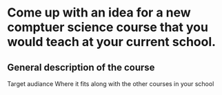 # Come up with an idea for a new comptuer science course that you would teach at your current school.

## General description of the course
Target audiance
Where it fits along with the other courses in your school
